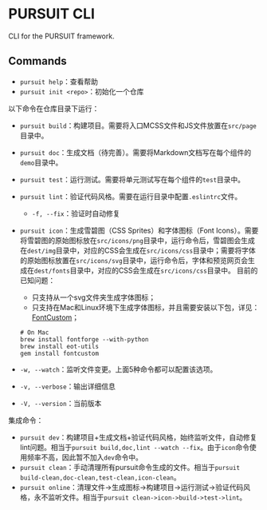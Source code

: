 # PURSUIT CLI

CLI for the PURSUIT framework.

## Commands

- `pursuit help`：查看帮助
- `pursuit init <repo>`：初始化一个仓库

以下命令在仓库目录下运行：

- `pursuit build`：构建项目。需要将入口MCSS文件和JS文件放置在`src/page`目录中。
- `pursuit doc`：生成文档（待完善）。需要将Markdown文档写在每个组件的`demo`目录中。
- `pursuit test`：运行测试。需要将单元测试写在每个组件的`test`目录中。
- `pursuit lint`：验证代码风格。需要在运行目录中配置`.eslintrc`文件。
    - `-f, --fix`：验证时自动修复
- `pursuit icon`：生成雪碧图（CSS Sprites）和字体图标（Font Icons）。需要将雪碧图的原始图标放在`src/icons/png`目录中，运行命令后，雪碧图会生成在`dest/img`目录中，对应的CSS会生成在`src/icons/css`目录中；需要将字体的原始图标放置在`src/icons/svg`目录中，运行命令后，字体和预览网页会生成在`dest/fonts`目录中，对应的CSS会生成在`src/icons/css`目录中。
    目前的已知问题：
    - 只支持从一个svg文件夹生成字体图标；
    - 只支持在Mac和Linux环境下生成字体图标，并且需要安装以下包，详见：[FontCustom](https://github.com/FontCustom/fontcustom/#installation)；
    ```shell
    # On Mac
    brew install fontforge --with-python
    brew install eot-utils
    gem install fontcustom
    ```

- `-w, --watch`：监听文件变更。上面5种命令都可以配置该选项。
- `-v, --verbose`：输出详细信息
- `-V, --version`：当前版本

集成命令：

- `pursuit dev`：构建项目+生成文档+验证代码风格，始终监听文件，自动修复lint问题。相当于`pursuit build,doc,lint --watch --fix`。由于`icon`命令使用频率不高，因此暂不加入`dev`命令中。
- `pursuit clean`：手动清理所有pursuit命令生成的文件。相当于`pursuit build-clean,doc-clean,test-clean,icon-clean`。
- `pursuit online`：清理文件->生成图标->构建项目->运行测试->验证代码风格，永不监听文件。相当于`pursuit clean->icon->build->test->lint`。
